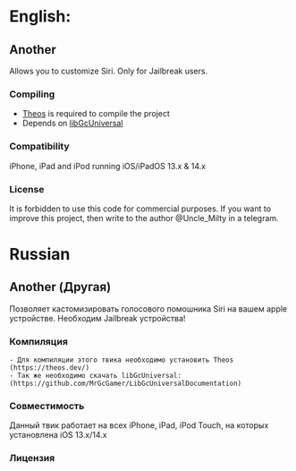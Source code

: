 
# English:

## Another
Allows you to customize Siri. Only for Jailbreak users.

### Compiling
  - [Theos](https://theos.dev/) is required to compile the project
  - Depends on [libGcUniversal](https://github.com/MrGcGamer/LibGcUniversalDocumentation)

### Compatibility
iPhone, iPad and iPod running iOS/iPadOS 13.x & 14.x

### License
It is forbidden to use this code for commercial purposes. 
If you want to improve this project, then write to the author @Uncle_Milty in a telegram.



# Russian

## Another (Другая)
Позволяет кастомизировать голосового помошника Siri на вашем apple устройстве. Необходим Jailbreak устройства!

### Компиляция
    - Для компиляции этого твика необходимо установить Theos (https://theos.dev/)
    - Так же необходимо скачать libGcUniversal: (https://github.com/MrGcGamer/LibGcUniversalDocumentation)
    
### Совместимость
Данный твик работает на всех iPhone, iPad, iPod Touch, на которых установлена iOS 13.x/14.x

### Лицензия
